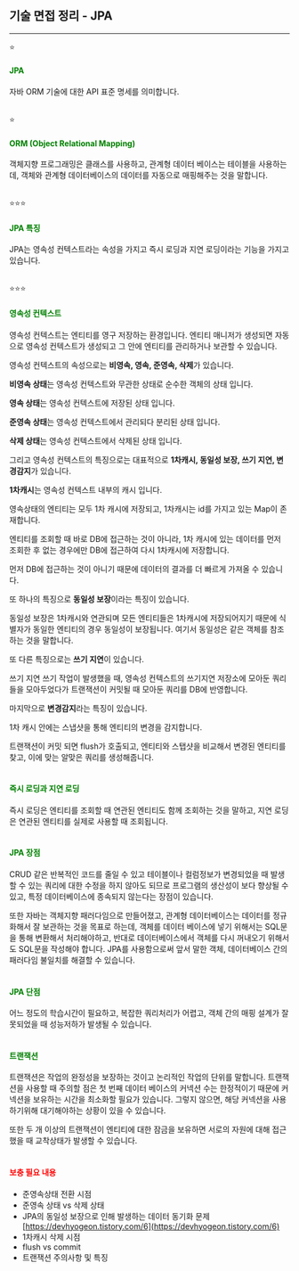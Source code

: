 ## **기술 면접 정리 - JPA**  
---

⭐
#### <span style="color: green;">**JPA**</span>
자바 ORM 기술에 대한 API 표준 명세를 의미합니다.  
</br>

⭐
#### <span style="color: green;">**ORM (Object Relational Mapping)**</span>
객체지향 프로그래밍은 클래스를 사용하고, 관계형 데이터 베이스는 테이블을 사용하는데, 객체와 관계형 데이터베이스의 데이터를 자동으로 매핑해주는 것을 말합니다.  
</br>

⭐⭐⭐
#### <span style="color: green;">**JPA 특징**</span>
JPA는 영속성 컨텍스트라는 속성을 가지고 즉시 로딩과 지연 로딩이라는 기능을 가지고 있습니다.  
</br>

⭐⭐⭐
#### <span style="color: green;">**영속성 컨텍스트**</span>
영속성 컨텍스트는 엔티티를 영구 저장하는 환경입니다. 엔티티 매니저가 생성되면 자동으로 영속성 컨텍스트가 생성되고 그 안에 엔티티를 관리하거나 보관할 수 있습니다.  

영속성 컨텍스트의 속성으로는 **비영속, 영속, 준영속, 삭제**가 있습니다.

**비영속 상태**는 영속성 컨텍스트와 무관한 상태로 순수한 객체의 상태 입니다.

**영속 상태**는 영속성 컨텍스트에 저장된 상태 입니다.

**준영속 상태**는 영속성 컨텍스트에서 관리되다 분리된 상태 입니다.

**삭제 상태**는 영속성 컨텍스트에서 삭제된 상태 입니다.  

그리고 영속성 컨텍스트의 특징으로는 대표적으로 **1차캐시, 동일성 보장, 쓰기 지연, 변경감지**가 있습니다.

**1차캐시**는 영속성 컨텍스트 내부의 캐시 입니다.

영속상태의 엔티티는 모두 1차 캐시에 저장되고, 1차캐시는 id를 가지고 있는 Map이 존재합니다.

엔티티를 조회할 때 바로 DB에 접근하는 것이 아니라, 1차 캐시에 있는 데이터를 먼저 조회한 후 없는 경우에만 DB에 접근하여 다시 1차캐시에 저장합니다.

먼저 DB에 접근하는 것이 아니기 때문에 데이터의 결과를 더 빠르게 가져올 수 있습니다.

또 하나의 특징으로 **동일성 보장**이라는 특징이 있습니다.

동일성 보장은 1차캐시와 연관되며 모든 엔티티들은 1차캐시에 저장되어지기 때문에 식별자가 동일한 엔티티의 경우 동일성이 보장됩니다. 여기서 동일성은 같은 객체를 참조하는 것을 말합니다.

또 다른 특징으로는 **쓰기 지연**이 있습니다.

쓰기 지연 쓰기 작업이 발생했을 때, 영속성 컨텍스트의 쓰기지연 저장소에 모아둔 쿼리들을 모아두었다가 트랜잭션이 커밋될 때 모아둔 쿼리를 DB에 반영합니다.

마지막으로 **변경감지**라는 특징이 있습니다.

1차 캐시 안에는 스냅샷을 통해 엔티티의 변경을 감지합니다.

트랜잭션이 커밋 되면 flush가 호출되고, 엔티티와 스탭샷을 비교해서 변경된 엔티티를 찾고, 이에 맞는 알맞은 쿼리를 생성해줍니다.  
</br>

#### <span style="color: green;">**즉시 로딩과 지연 로딩**</span>
즉시 로딩은 엔티티를 조회할 때 연관된 엔티티도 함께 조회하는 것을 말하고, 지연 로딩은 연관된 엔티티를 실제로 사용할 때 조회됩니다.  
</br>

#### <span style="color: green;">**JPA 장점**</span>
CRUD 같은 반복적인 코드를 줄일 수 있고 테이블이나 컬럼정보가 변경되었을 때 발생할 수 있는 쿼리에 대한 수정을 하지 않아도 되므로 프로그램의 생산성이 보다 향상될 수 있고, 특정 데이터베이스에 종속되지 않는다는 장점이 있습니다.

또한 자바는 객체지향 패러다임으로 만들어졌고, 관계형 데이터베이스는 데이터를 정규화해서 잘 보관하는 것을 목표로 하는데, 객체를 데이터 베이스에 넣기 위해서는 SQL문을 통해 변환해서 처리해야하고, 반대로 데이터베이스에서 객체를 다시 꺼내오기 위해서도 SQL문을 작성해야 합니다. JPA를 사용함으로써 앞서 말한 객체, 데이터베이스 간의 패러다임 불일치를 해결할 수 있습니다.  
</br>

#### <span style="color: green;">**JPA 단점**</span>
어느 정도의 학습시간이 필요하고, 복잡한 쿼리처리가 어렵고, 객체 간의 매핑 설계가 잘못되었을 때 성능저하가 발생될 수 있습니다.  
</br>

#### <span style="color: green;">**트랜잭션**</span>

트랜잭션은 작업의 완정성을 보장하는 것이고 논리적인 작업의 단위를 말합니다. 트랜잭션을 사용할 때 주의할 점은 첫 번째 데이터 베이스의 커넥션 수는 한정적이기 때문에 커넥션을 보유하는 시간을 최소화할 필요가 있습니다. 그렇지 않으면, 해당 커넥션을 사용하기위해 대기해야하는 상황이 있을 수 있습니다.

또한 두 개 이상의 트랜잭션이 엔티티에 대한 잠금을 보유하면 서로의 자원에 대해 접근했을 때 교착상태가 발생할 수 있습니다.  
</br>

#### <span style="color: red;">**보충 필요 내용**</span>

- 준영속상태 전환 시점
- 준영속 상태 vs 삭제 상태
- JPA의 동일성 보장으로 인해 발생하는 데이터 동기화 문제 [https://devhyogeon.tistory.com/6](https://devhyogeon.tistory.com/6)
- 1차캐시 삭제 시점
- flush vs commit
- 트랜잭션 주의사항 및 특징
</br>
</br>
</br>
</br>

